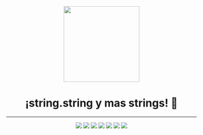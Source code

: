 <div id="header" align="center">
 <img src="https://media1.tenor.com/m/yV1q2IFAQsIAAAAC/retrowave-retrodrive.gif" width="200"/>
 <h1>¡string.string y mas strings! 👋</h1>  
 <hr> <!-- Línea horizontal -->
 <img src="https://img.shields.io/badge/string-string-violet"/> <img src="https://img.shields.io/badge/string-string-violet"/> <img src="https://img.shields.io/badge/string-string-violet"/> <img src="https://img.shields.io/badge/string-string-violet"/> <img src="https://img.shields.io/badge/string-string-violet"/> <img src="https://img.shields.io/badge/string-string-violet"/> <img src="https://img.shields.io/badge/string-string-violet"/>
</div>


<!--
**Asio42/Asio42** is a ✨ _special_ ✨ repository because its `README.md` (this file) appears on your GitHub profile.

Here are some ideas to get you started:

- 🔭 I’m currently working on ...
- 🌱 I’m currently learning ...
- 👯 I’m looking to collaborate on ...
- 🤔 I’m looking for help with ...
- 💬 Ask me about ...
- 📫 How to reach me: ...
- 😄 Pronouns: ...
- ⚡ Fun fact: ...
-->
